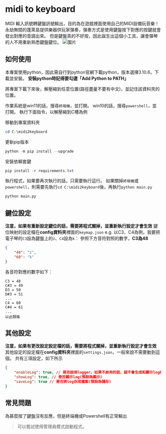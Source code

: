 # midi to keyboard

MIDI 輸入訊號轉鍵盤訊號輸出，目的為在遊戲裡面使用自己的MIDI設備玩音樂！
永劫無間的蓬萊島提供樂器供玩家彈奏，彈奏方式是使用鍵盤按下對應的按鍵就會發出對應的音調出來。
但是鍵盤真的不好按，因此誕生出這個小工具，讓會彈琴的人不用重新熟悉鍵盤鍵位。
![圖片](images/screenshot.png)

## 如何使用

本專案使用python，因此需自行到python官網下載python，版本選擇3.10.6，下載並安裝。
**安裝python時記得要勾選「Add Python to PATH」**

將專案下載下來後，解壓縮到任意位置(路徑盡量不要有中文)，並記住該資料夾的位置。

作業系統是win11的話，搜尋`終端機`，並打開。
win10的話，搜尋`powershell`，並打開。
執行下面指令，以解壓縮到C槽為例

移動到專案資料夾

```powershell
cd C:\midi2keyboard
```

更新pip版本

```powershell
python -m pip install --upgrade
```

安裝依賴套鍵

```powershell
pip install -r requirements.txt

```

執行程式，如果要再次執行的話，只需要執行這行。
如果關掉`終端機`或`powershell`，則需要先執行`cd C:\midi2keyboard`後，再執行`python main.py`

```python
python main.py
```

## 鍵位設定

**注意，如果有重新設定鍵位的話，需要將程式關掉，並重新執行設定才會生效**
鍵位映射的設定檔在**config資料夾**裡面的`keymap.json`
e.g. 以C3、C4為例，我要把電子琴的`C3`設為鍵盤上的`z`、`C4`設為`k`：
參照下方音符對照的數字，**C3為48**

```json
{
    "48": "z",
    "60": "k"
}
```

各音符對應的數字如下：

```plaintext
C3 = 48
C#3 = 49
D3 = 50
D#3 = 51
...
C4 = 60
C#4 = 61
...
以此類推

```

## 其他設定

**注意，如果有更改設定設定檔的話，需要將程式關掉，並重新執行設定才會生效**
其他設定的設定檔在**config資料夾**裡面的`settings.json`，一般來說不需要動到這個。
共有三項設定，如下所示

```json
{
    "enableLog": true, // 是否啟用logger，如果不啟用的話，就不會生成和顯示log紀錄(預設為啟用)
    "showLog": true, // 是否顯示log(預設為顯示)
    "saveLog": true // 是否將log存成檔案(預設為儲存)
}
```

## 常見問題

為甚麼按了鍵盤沒有反應，但是終端機或Powershell有正常輸出
> 可以嘗試使用管理員模式啟動程式。
